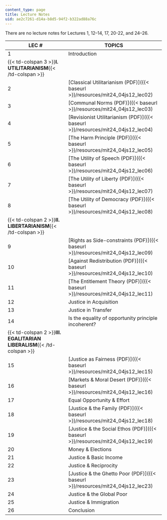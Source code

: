```yaml
---
content_type: page
title: Lecture Notes
uid: ae2c7261-d14a-b8d5-94f2-b322ad88a76c
---
```


There are no lecture notes for Lectures 1, 12–14, 17, 20-22, and 24–26.

| LEC # | TOPICS |
| --- | --- |
| 1 | Introduction |
| {{< td-colspan 3 >}}**I. UTILITARIANISM**{{< /td-colspan >}} |||
| 2 | [Classical Utilitarianism (PDF)]({{< baseurl >}}/resources/mit24_04js12_lec02) |
| 3 | [Communal Norms (PDF)]({{< baseurl >}}/resources/mit24_04js12_lec03) |
| 4 | [Revisionist Utilitarianism (PDF)]({{< baseurl >}}/resources/mit24_04js12_lec04) |
| 5 | [The Harm Principle (PDF)]({{< baseurl >}}/resources/mit24_04js12_lec05) |
| 6 | [The Utility of Speech (PDF)]({{< baseurl >}}/resources/mit24_04js12_lec06) |
| 7 | [The Utility of Liberty (PDF)]({{< baseurl >}}/resources/mit24_04js12_lec07) |
| 8 | [The Utility of Democracy (PDF)]({{< baseurl >}}/resources/mit24_04js12_lec08) |
| {{< td-colspan 2 >}}**II. LIBERTARIANISM**{{< /td-colspan >}} ||
| 9 | [Rights as Side-constraints (PDF)]({{< baseurl >}}/resources/mit24_04js12_lec09) |
| 10 | [Against Redistribution (PDF)]({{< baseurl >}}/resources/mit24_04js12_lec10) |
| 11 | [The Entitlement Theory (PDF)]({{< baseurl >}}/resources/mit24_04js12_lec11) |
| 12 | Justice in Acquisition |
| 13 | Justice in Transfer |
| 14 | Is the equality of opportunity principle incoherent? |
| {{< td-colspan 2 >}}**III. EGALITARIAN LIBERALISM**{{< /td-colspan >}} ||
| 15 | [Justice as Fairness (PDF)]({{< baseurl >}}/resources/mit24_04js12_lec15) |
| 16 | [Markets & Moral Desert (PDF)]({{< baseurl >}}/resources/mit24_04js12_lec16) |
| 17 | Equal Opportunity & Effort |
| 18 | [Justice & the Family (PDF)]({{< baseurl >}}/resources/mit24_04js12_lec18) |
| 19 | [Justice & the Social Ethos (PDF)]({{< baseurl >}}/resources/mit24_04js12_lec19) |
| 20 | Money & Elections |
| 21 | Justice & Basic Income |
| 22 | Justice & Reciprocity |
| 23 | [Justice & the Ghetto Poor (PDF)]({{< baseurl >}}/resources/mit24_04js12_lec23) |
| 24 | Justice & the Global Poor |
| 25 | Justice & Immigration |
| 26 | Conclusion